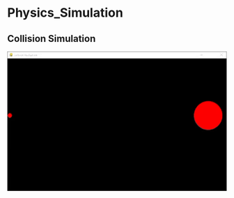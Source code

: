 # Physics_Simulation

## Collision Simulation
![Alt Text](https://github.com/alhassanmohamed2/Physics_Simulation/blob/main/Collision.gif)


